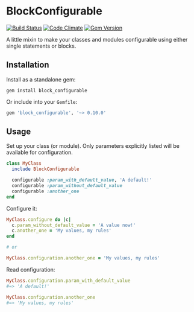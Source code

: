 # BlockConfigurable

[![Build Status](https://travis-ci.org/artemshitov/block_configurable.png?branch=master)](https://travis-ci.org/artemshitov/block_configurable) [![Code Climate](https://codeclimate.com/github/artemshitov/block_configurable.png)](https://codeclimate.com/github/artemshitov/block_configurable) [![Gem Version](https://badge.fury.io/rb/block_configurable.png)](http://badge.fury.io/rb/block_configurable)

A little mixin to make your classes and modules configurable using either single statements or blocks.

## Installation

Install as a standalone gem:

    gem install block_configurable

Or include into your `Gemfile`:

```ruby
gem 'block_configurable', '~> 0.10.0'
```

## Usage

Set up your class (or module). Only parameters explicitly listed will be available for configuration.

```ruby
class MyClass
  include BlockConfigurable

  configurable :param_with_default_value, 'A default!'
  configurable :param_without_default_value
  configurable :another_one
end
```

Configure it:

```ruby
MyClass.configure do |c|
  c.param_without_default_value = 'A value now!'
  c.another_one = 'My values, my rules'
end

# or

MyClass.configuration.another_one = 'My values, my rules'
```

Read configuration:

```ruby
MyClass.configuration.param_with_default_value
#=> 'A default!'

MyClass.configuration.another_one
#=> 'My values, my rules'
```

